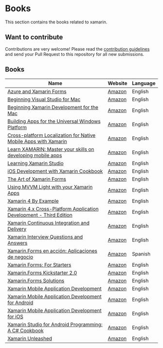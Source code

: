# Books

This section contains the books related to xamarin. 

## Want to contribute

Contributions are very welcome! Please read the [contribution guidelines](contributing-guidelines.md) and send your Pull Request to this repository for all new submissions.

## Books

Name | Website | Language
------------ | ------- | -------
[Azure and Xamarin Forms](book-profiles/Azure-and-Xamarin.Forms.md) | [Amazon](https://www.amazon.com/Azure-Xamarin-Forms-Platform-Development/dp/1484235606/) | English
[Beginning Visual Studio for Mac](book-profiles/Azure-and-Xamarin.Forms.md) | [Amazon](https://www.amazon.com/Beginning-Visual-Studio-Mac-Cross-Platform/dp/1484230329/) | English
[Beginning Xamarin Development for the Mac](book-profiles/Beginning-Xamarin-Development-for-the-Mac.md) | [Amazon](https://www.amazon.com/Beginning-Xamarin-Development-Mac-Xamarin-iOS/dp/1484231317/) | English
[Building Apps for the Universal Windows Platform](book-profiles/Building-Apps-Universal-Windows-Platform.md) | [Amazon](https://www.amazon.com/Building-Apps-Universal-Windows-Platform-dp-1484226283/dp/1484226283/) | English
[Cross-platform Localization for Native Mobile Apps with Xamarin](book-profiles/Cross-platform-Localization-Native-Mobile-Apps-Xamarin.md) | [Amazon](https://www.amazon.com/Cross-platform-Localization-Native-Mobile-Xamarin-dp-1484224655/dp/1484224655/) | English
[Learn XAMARIN: Master your skills on developing mobile apps](book-profiles/Learn-XAMARIN.md) | [Amazon](https://www.amazon.com/Learn-XAMARIN-Master-skills-developing/dp/1982049235/) | English
[Learning Xamarin Studio](book-profiles/Learning-Xamarin-Studio.md) | [Amazon](https://www.amazon.com/Learning-Xamarin-Studio-William-Smith-dp-1783550813/dp/1783550813/) | English
[iOS Development with Xamarin Cookbook](book-profiles/iOS-Development-with-Xamarin-Cookbook.md) | [Amazon](https://www.amazon.com/iOS-Development-Xamarin-Cookbook-Strategies-ebook-dp-B00KJX443C/dp/B00KJX443C/) | English
[The Art of Xamarin Forms](book-profiles/The-Art-of-Xamarin.Forms.md) | [Amazon](https://www.amazon.com/Art-Xamarin-Forms-Alex-Davidson/dp/1540658201/) | English
[Using MVVM Light with your Xamarin Apps](book-profiles/Using-MVVM-Light-with-your-Xamarin-Apps.md) | [Amazon](https://www.amazon.com/Using-MVVM-Light-your-Xamarin-dp-1484224744/dp/1484224744/) | English
[Xamarin 4 By Example](book-profiles/Xamarin-4-By-Example.md) | [Amazon](https://www.amazon.com/Xamarin-4-Example-Matteo-Bortolu-ebook/dp/B01I3OT0SW/) | English
[Xamarin 4.x Cross-Platform Application Development - Third Edition](book-profiles/Xamarin-4.x-Cross-Platform-Application-Development.md) | [Amazon](https://www.amazon.com/Xamarin-4-x-Cross-Platform-Application-Development/dp/1786465418/) | English
[Xamarin Continuous Integration and Delivery](book-profiles/Xamarin-Continuous-Integration-and-Delivery.md) | [Amazon](https://www.amazon.com/Xamarin-Continuous-Integration-Delivery-HockeyApp/dp/1484227158/) | English
[Xamarin Interview Questions and Answers](book-profiles/Xamarin-Interview-Questions-and-Answers.md) | [Amazon](https://www.amazon.com/Xamarin-Interview-Questions-Answers/dp/1522044248/) | English
[Xamarin.Forms en acción: Aplicaciones de negocio](book-profiles/Xamarin.Forms-en-acción.md) | [Amazon](https://www.amazon.com/XAMARIN-FORMS-EN-ACCION-APLICACIONES-NEGOCIO/dp/8494465090/) | Spanish
[Xamarin Forms: For Starters](book-profiles/Xamarin.Forms-For-Starters.md) | [Amazon](https://www.amazon.com/Xamarin-Forms-Starters-Anglea-Tanner/dp/1540604144/) | English
[Xamarin.Forms Kickstarter 2.0](book-profiles/Xamarin.Forms-Kickstarter-2.0.md) | [Amazon](https://www.amazon.com/Xamarin-Forms-Kickstarter-2-0-Compilable-Cross-platform/dp/1523254629/) | English
[Xamarin.Forms Solutions](book-profiles/Xamarin.Forms-Solutions.md) | [Amazon](https://www.amazon.com/Xamarin-Forms-Solutions-Gerald-Versluis/dp/1484241339/) | English
[Xamarin Mobile Application Development](book-profiles/Xamarin%20Mobile%20Application%20Development.md) | [Amazon](https://www.amazon.com/Xamarin-Mobile-Application-Development-Cross-Platform/dp/1484202155/) | English
[Xamarin Mobile Application Development for Android](book-profiles/Xamarin-Mobile-Application-Development-Android.md) | [Amazon](https://www.amazon.com/Xamarin-Mobile-Application-Development-Android/dp/1783559160/) | English
[Xamarin Mobile Application Development for iOS](book-profiles/Xamarin-Mobile-Application-Development-iOS.md) | [Amazon](https://www.amazon.com/Xamarin-Mobile-Application-Development-iOS-dp-1783559187/dp/1783559187/) | English
[Xamarin Studio for Android Programming: A C# Cookbook](book-profiles/Xamarin-Studio-Android-Programming.md) | [Amazon](https://www.amazon.com/Xamarin-Studio-Android-Programming-Cookbook-dp-1849691401/dp/1849691401/) | English
[Xamarin Unleashed](book-profiles/Xamarin-Unleashed.md) | [Amazon](https://www.amazon.es/Xamarin-Unleashed-Alec-Tucker/dp/0672337509) | English
